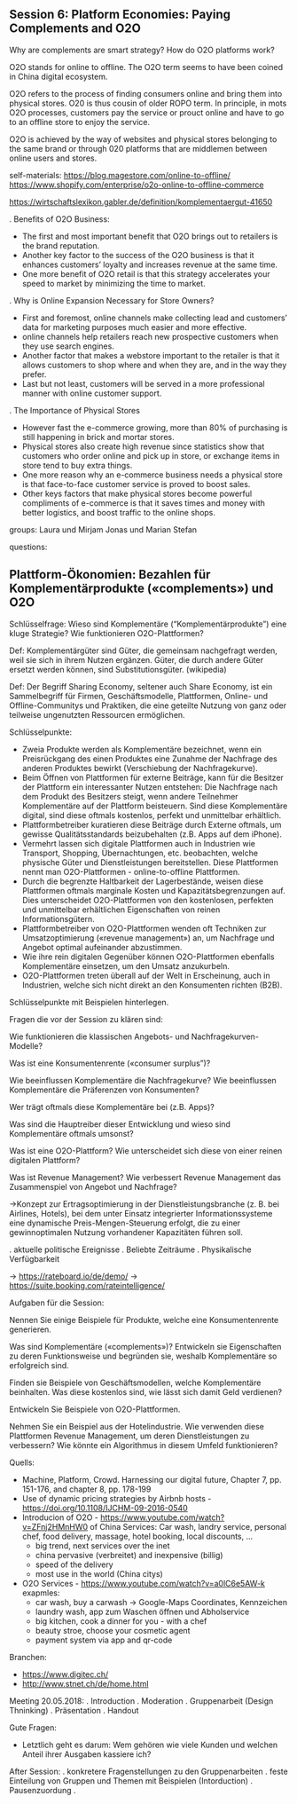 ## Session 6: Platform Economies: Paying Complements and O2O

Why are complements are smart strategy?
How do O2O platforms work?

O2O stands for online to offline. The O2O term seems to have been coined in China digital ecosystem.

O2O refers to the process of finding consumers online and bring them into physical stores. O20 is thus cousin of older ROPO term. In principle, in mots O2O processes, customers pay the service or prouct online and have to go to an offline store to enjoy the service.

O2O is achieved by the way of websites and physical stores belonging to the same brand or through 020 platforms that are middlemen between online users and stores.

self-materials:
https://blog.magestore.com/online-to-offline/
https://www.shopify.com/enterprise/o2o-online-to-offline-commerce

https://wirtschaftslexikon.gabler.de/definition/komplementaergut-41650

.  Benefits of O2O Business:
 - The first and most important benefit that O2O brings out to retailers is the brand reputation. 
 - Another key factor to the success of the O2O business is that it enhances customers’ loyalty and increases revenue at the same time.
 - One more benefit of O2O retail is that this strategy accelerates your speed to market by minimizing the time to market. 

. Why is Online Expansion Necessary for Store Owners?
 - First and foremost, online channels make collecting lead and customers’ data for marketing purposes much easier and more effective.
 - online channels help retailers reach new prospective customers when they use search engines.
 - Another factor that makes a webstore important to the retailer is that it allows customers to shop where and when they are, and in the way they prefer.
 - Last but not least, customers will be served in a more professional manner with online customer support.

. The Importance of Physical Stores 
 - However fast the e-commerce growing, more than 80% of purchasing is still happening in brick and mortar stores.
 - Physical stores also create high revenue since statistics show that customers who order online and pick up in store, or exchange items in store tend to buy extra things.
 - One more reason why an e-commerce business needs a  physical store is that face-to-face customer service is proved to boost sales.
 - Other keys factors that make physical stores become powerful compliments of e-commerce is that it saves times and money with better logistics, and boost traffic to the online shops.

groups:
 Laura und Mirjam
 Jonas und Marian
 Stefan

questions:

## Plattform-Ökonomien: Bezahlen für Komplementärprodukte («complements») und O2O

Schlüsselfrage: Wieso sind Komplementäre (“Komplementärprodukte”) eine kluge Strategie? Wie funktionieren O2O-Plattformen?

Def: Komplementärgüter sind Güter, die gemeinsam nachgefragt werden, weil sie sich in ihrem Nutzen ergänzen. Güter, die durch andere Güter ersetzt werden können, sind Substitutionsgüter. (wikipedia)

Def: Der Begriff Sharing Economy, seltener auch Share Economy, ist ein Sammelbegriff für Firmen, Geschäftsmodelle, Plattformen, Online- und Offline-Communitys und Praktiken, die eine geteilte Nutzung von ganz oder teilweise ungenutzten Ressourcen ermöglichen.

Schlüsselpunkte:
 - Zweia Produkte werden als Komplementäre bezeichnet, wenn ein Preisrückgang des einen Produktes eine Zunahme der Nachfrage des anderen Produktes bewirkt
(Verschiebung der Nachfragekurve).
 - Beim Öffnen von Plattformen für externe Beiträge, kann für die Besitzer der Plattform ein interessanter Nutzen entstehen: Die Nachfrage nach dem Produkt des Besitzers steigt, wenn andere Teilnehmer Komplementäre auf der Plattform beisteuern. Sind diese Komplementäre digital, sind diese oftmals kostenlos, perfekt und unmittelbar erhältlich.
 - Plattformbetreiber kuratieren diese Beiträge durch Externe oftmals, um gewisse Qualitätsstandards beizubehalten (z.B. Apps auf dem iPhone).
 - Vermehrt lassen sich digitale Plattformen auch in Industrien wie Transport, Shopping, Übernachtungen, etc. beobachten, welche physische Güter und Dienstleistungen bereitstellen. Diese Plattformen nennt man O2O-Plattformen - online-to-offline Plattformen.
 - Durch die begrenzte Haltbarkeit der Lagerbestände, weisen diese Plattformen oftmals marginale Kosten und Kapazitätsbegrenzungen auf. Dies unterscheidet O2O-Plattformen von den kostenlosen, perfekten und unmittelbar erhältlichen Eigenschaften von reinen Informationsgütern.
 - Plattformbetreiber von O2O-Plattformen wenden oft Techniken zur Umsatzoptimierung («revenue management») an, um Nachfrage und Angebot optimal aufeinander
abzustimmen.
 - Wie ihre rein digitalen Gegenüber können O2O-Plattformen ebenfalls Komplementäre einsetzen, um den Umsatz anzukurbeln.
 - O2O-Plattformen treten überall auf der Welt in Erscheinung, auch in Industrien, welche sich nicht direkt an den Konsumenten richten (B2B).

Schlüsselpunkte mit Beispielen hinterlegen.

Fragen die vor der Session zu klären sind:

Wie funktionieren die klassischen Angebots- und Nachfragekurven-Modelle?

Was ist eine Konsumentenrente («consumer surplus”)?

Wie beeinflussen Komplementäre die Nachfragekurve? Wie beeinflussen Komplementäre die Präferenzen von Konsumenten?

Wer trägt oftmals diese Komplementäre bei (z.B. Apps)?

Was sind die Hauptreiber dieser Entwicklung und wieso sind Komplementäre oftmals umsonst?

Was ist eine O2O-Plattform? Wie unterscheidet sich diese von einer reinen digitalen Plattform?

Was ist Revenue Management? Wie verbessert Revenue Management das Zusammenspiel von Angebot und Nachfrage?

->Konzept zur Ertragsoptimierung in der Dienstleistungsbranche (z. B. bei Airlines, Hotels), bei dem unter Einsatz integrierter Informationssysteme eine dynamische Preis-Mengen-Steuerung erfolgt, die zu einer gewinnoptimalen Nutzung vorhandener Kapazitäten führen soll.

 . aktuelle politische Ereignisse
 . Beliebte Zeiträume
 . Physikalische Verfügbarkeit

 -> https://rateboard.io/de/demo/ 
 -> https://suite.booking.com/rateintelligence/

Aufgaben für die Session:

Nennen Sie einige Beispiele für Produkte, welche eine Konsumentenrente generieren.

Was sind Komplementäre («complements»)? Entwickeln sie Eigenschaften zu deren Funktionsweise und begründen sie, weshalb Komplementäre so erfolgreich sind.

Finden sie Beispiele von Geschäftsmodellen, welche Komplementäre beinhalten. Was diese kostenlos sind, wie lässt sich damit Geld verdienen?

Entwickeln Sie Beispiele von O2O-Plattformen.

Nehmen Sie ein Beispiel aus der Hotelindustrie. Wie verwenden diese Plattformen Revenue Management, um deren Dienstleistungen zu verbessern? 
Wie könnte ein Algorithmus in diesem Umfeld funktionieren?


Quells:
- Machine, Platform, Crowd. Harnessing our digital future, Chapter 7, pp. 151-176, and chapter 8, pp. 178-199
- Use of dynamic pricing strategies by Airbnb hosts - https://doi.org/10.1108/IJCHM-09-2016-0540
- Introducion of O2O - https://www.youtube.com/watch?v=ZFnj2HMnHW0 of China 
  Services: Car wash, landry service, personal chef, food delivery, massage, hotel booking, local discounts, ...
  - big trend, next services over the inet
  - china pervasive (verbreitet) and inexpensive (billig)
  - speed of the delivery
  - most use in the world (China citys)
- O2O Services - https://www.youtube.com/watch?v=a0lC6e5AW-k
  exapmles: 
  - car wash, buy a carwash -> Google-Maps Coordinates, Kennzeichen
  - laundry wash, app zum Waschen öffnen und Abholservice
  - big kitchen, cook a dinner for you - with a chef
  - beauty stroe, choose your cosmetic agent
  - payment system via app and qr-code

Branchen:
 - https://www.digitec.ch/
 - http://www.stnet.ch/de/home.html

Meeting 20.05.2018:
  . Introduction
  . Moderation
  . Gruppenarbeit (Design Thninking)
  . Präsentation
  . Handout

Gute Fragen:
 - Letztlich geht es darum:  Wem gehören wie viele Kunden und welchen Anteil ihrer Ausgaben kassiere ich?

After Session:
 . konkretere Fragenstellungen zu den Gruppenarbeiten
 . feste Einteilung von Gruppen und Themen mit Beispielen (Intorduction)
 . Pausenzuordung
 . 